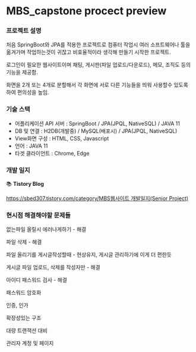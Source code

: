 # MBS_capstone procect preview
### 프로젝트 설명

처음 SpringBoot와 JPA를 적용한 프로젝트로 컴퓨터 작업시 여러 소프트웨어나 툴을 옮겨가며 작업하는것이 귀찮고 비효율적이라 생각해 만들기 시작한 프로젝트.  

로그인이 필요한 웹사이트이며 채팅, 게시판(파일 업로드/다운로드), 메모, 조직도 등의 기능을 제공함.

화면을 2개 또는 4개로 분할해서 각 화면에 서로 다른 기능들을 띄워 사용할수 있도록 하여 편의성을 높임.

### 기술 스택

- 어플리케이션 API 서버 : SpringBoot / JPA(JPQL, NativeSQL) / JAVA 11
- DB 및 연결 : H2DB(개발중) / MySQL(배포시) / JPA(JPQL, NativeSQL)
- View화면 구성 : HTML, CSS, Javascript
- 언어 : JAVA 11
- 타겟 클라이언트 : Chrome, Edge
    
    

### 개발 일지

📚 **Tistory Blog**

[https://sbed307.tistory.com/category/MBS웹사이트 개발일지(Senior Project)](https://sbed307.tistory.com/category/MBS%EC%9B%B9%EC%82%AC%EC%9D%B4%ED%8A%B8%20%EA%B0%9C%EB%B0%9C%EC%9D%BC%EC%A7%80%28Senior%20Project%29)

### 현시점 해결해야할 문제들

없는파일 올릴시 에러나게하기 - 해결

파일 삭제 - 해결

파일 올리기를 게시글작성할때 - 현상유지, 게시글 관리하기에 이게 더 편한듯

게시글 파일 업로드, 삭제를 작성자만 - 해결

아이디 패스워드 검사 - 해결

패스워드 암호화

인증, 인가

확장성있는 구조

대량 트랜잭션 대비

관리자 계정 및 페이지
